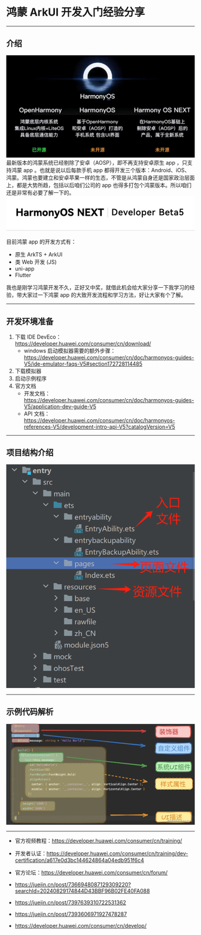 # 鸿蒙 ArkUI 开发入门经验分享

---

## 介绍
![](img/1.png)
最新版本的鸿蒙系统已经剔除了安卓（AOSP），即不再支持安卓原生 app ，只支持鸿蒙 app 。也就是说以后每款手机 app 都得开发三个版本：Android、iOS、鸿蒙。鸿蒙也要建立和安卓苹果一样的生态，不管是从鸿蒙自身还是国家政治层面上，都是大势所趋，包括以后咱们公司的 app 也得多打包个鸿蒙版本。所以咱们还是非常有必要了解一下的。
![](img/2.png)

目前鸿蒙 app 的开发方式有：

- 原生 ArkTS + ArkUI
- 类 Web 开发 (JS)
- uni-app
- Flutter

我也是刚学习鸿蒙开发不久，正好又中奖，就借此机会给大家分享一下我学习的经验，带大家过一下鸿蒙 app 的大致开发流程和学习方法，好让大家有个了解。

---

## 开发环境准备
1. 下载 IDE DevEco：https://developer.huawei.com/consumer/cn/download/
   * windows 启动模拟器需要的额外步骤：https://developer.huawei.com/consumer/cn/doc/harmonyos-guides-V5/ide-emulator-faqs-V5#section172728114485
2. 下载模拟器
3. 启动示例程序
4. 官方文档
   * 开发文档：https://developer.huawei.com/consumer/cn/doc/harmonyos-guides-V5/application-dev-guide-V5
   * API 文档：https://developer.huawei.com/consumer/cn/doc/harmonyos-references-V5/development-intro-api-V5?catalogVersion=V5

---

## 项目结构介绍
![](img/3.png)

---

## 示例代码解析
![](img/4.png)

---

- 官方视频教程：https://developer.huawei.com/consumer/cn/training/
- 开发者认证：https://developer.huawei.com/consumer/cn/training/dev-certification/a617e0d3bc144624864a04edb951f6c4
- 官方论坛：https://developer.huawei.com/consumer/cn/forum/

- https://juejin.cn/post/7366948087129309220?searchId=20240829174844D43BBF96B02FE40FA088
- https://juejin.cn/post/7397639310722531362
- https://juejin.cn/post/7393606971927478287
- https://developer.huawei.com/consumer/cn/develop/